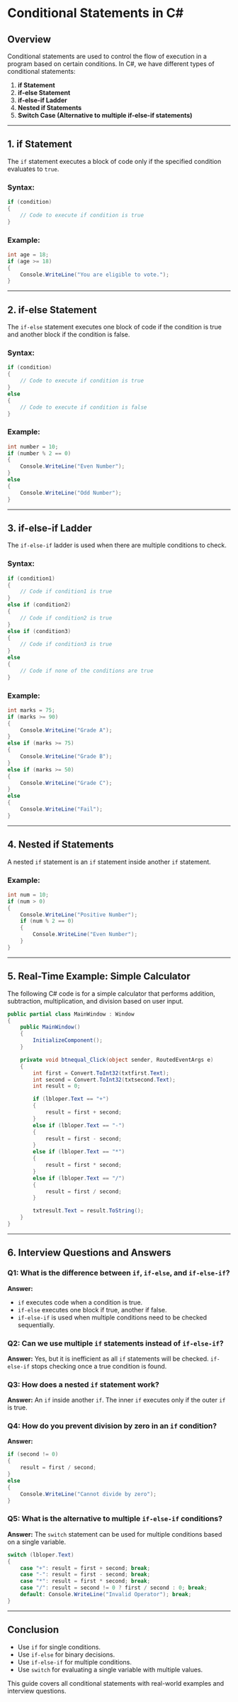 # Conditional Statements in C#

## Overview
Conditional statements are used to control the flow of execution in a program based on certain conditions. In C#, we have different types of conditional statements:

1. **if Statement**
2. **if-else Statement**
3. **if-else-if Ladder**
4. **Nested if Statements**
5. **Switch Case (Alternative to multiple if-else-if statements)**

---

## 1. if Statement
The `if` statement executes a block of code only if the specified condition evaluates to `true`.

### Syntax:
```csharp
if (condition)
{
    // Code to execute if condition is true
}
```

### Example:
```csharp
int age = 18;
if (age >= 18)
{
    Console.WriteLine("You are eligible to vote.");
}
```

---

## 2. if-else Statement
The `if-else` statement executes one block of code if the condition is true and another block if the condition is false.

### Syntax:
```csharp
if (condition)
{
    // Code to execute if condition is true
}
else
{
    // Code to execute if condition is false
}
```

### Example:
```csharp
int number = 10;
if (number % 2 == 0)
{
    Console.WriteLine("Even Number");
}
else
{
    Console.WriteLine("Odd Number");
}
```

---

## 3. if-else-if Ladder
The `if-else-if` ladder is used when there are multiple conditions to check.

### Syntax:
```csharp
if (condition1)
{
    // Code if condition1 is true
}
else if (condition2)
{
    // Code if condition2 is true
}
else if (condition3)
{
    // Code if condition3 is true
}
else
{
    // Code if none of the conditions are true
}
```

### Example:
```csharp
int marks = 75;
if (marks >= 90)
{
    Console.WriteLine("Grade A");
}
else if (marks >= 75)
{
    Console.WriteLine("Grade B");
}
else if (marks >= 50)
{
    Console.WriteLine("Grade C");
}
else
{
    Console.WriteLine("Fail");
}
```

---

## 4. Nested if Statements
A nested `if` statement is an `if` statement inside another `if` statement.

### Example:
```csharp
int num = 10;
if (num > 0)
{
    Console.WriteLine("Positive Number");
    if (num % 2 == 0)
    {
        Console.WriteLine("Even Number");
    }
}
```

---

## 5. Real-Time Example: Simple Calculator
The following C# code is for a simple calculator that performs addition, subtraction, multiplication, and division based on user input.

```csharp
public partial class MainWindow : Window
{
    public MainWindow()
    {
        InitializeComponent();
    }

    private void btnequal_Click(object sender, RoutedEventArgs e)
    {
        int first = Convert.ToInt32(txtfirst.Text);
        int second = Convert.ToInt32(txtsecond.Text);
        int result = 0;

        if (lbloper.Text == "+")
        {
            result = first + second;
        }
        else if (lbloper.Text == "-")
        {
            result = first - second;
        }
        else if (lbloper.Text == "*")
        {
            result = first * second;
        }
        else if (lbloper.Text == "/")
        {
            result = first / second;
        }

        txtresult.Text = result.ToString();
    }
}
```

---

## 6. Interview Questions and Answers

### Q1: What is the difference between `if`, `if-else`, and `if-else-if`?
**Answer:**
- `if` executes code when a condition is true.
- `if-else` executes one block if true, another if false.
- `if-else-if` is used when multiple conditions need to be checked sequentially.

### Q2: Can we use multiple `if` statements instead of `if-else-if`?
**Answer:** Yes, but it is inefficient as all `if` statements will be checked. `if-else-if` stops checking once a true condition is found.

### Q3: How does a nested `if` statement work?
**Answer:** An `if` inside another `if`. The inner `if` executes only if the outer `if` is true.

### Q4: How do you prevent division by zero in an `if` condition?
**Answer:**
```csharp
if (second != 0)
{
    result = first / second;
}
else
{
    Console.WriteLine("Cannot divide by zero");
}
```

### Q5: What is the alternative to multiple `if-else-if` conditions?
**Answer:** The `switch` statement can be used for multiple conditions based on a single variable.

```csharp
switch (lbloper.Text)
{
    case "+": result = first + second; break;
    case "-": result = first - second; break;
    case "*": result = first * second; break;
    case "/": result = second != 0 ? first / second : 0; break;
    default: Console.WriteLine("Invalid Operator"); break;
}
```

---

## Conclusion
- Use `if` for single conditions.
- Use `if-else` for binary decisions.
- Use `if-else-if` for multiple conditions.
- Use `switch` for evaluating a single variable with multiple values.

This guide covers all conditional statements with real-world examples and interview questions.

